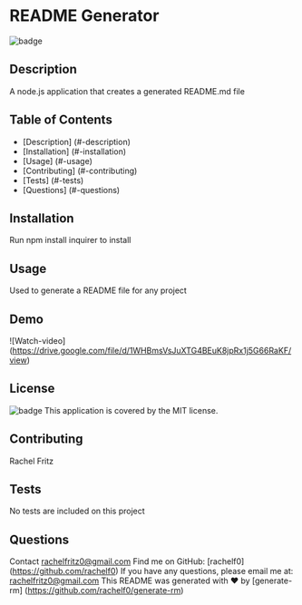 # README Generator
  
  ![badge](https://img.shields.io/badge/license-MIT-brightgreen)<br />
  
  ## Description
  A node.js application that creates a generated README.md file

  ## Table of Contents
  - [Description] (#-description)
  - [Installation] (#-installation)
  - [Usage] (#-usage)
  - [Contributing] (#-contributing)
  - [Tests] (#-tests)
  - [Questions] (#-questions)

  ## Installation
  Run npm install inquirer to install

  ## Usage
  Used to generate a README file for any project

  ## Demo
  ![Watch-video] (https://drive.google.com/file/d/1WHBmsVsJuXTG4BEuK8jpRx1j5G66RaKF/view)

  ## License
  ![badge](https://img.shields.io/badge/license-MIT-brightgreen)
  This application is covered by the MIT license. 

  ## Contributing
  Rachel Fritz

  ## Tests
  No tests are included on this project

  ## Questions
  Contact rachelfritz0@gmail.com
  Find me on GitHub: [rachelf0] (https://github.com/rachelf0) 
  If you have any questions, please email me at: rachelfritz0@gmail.com
  This README was generated with ❤️ by [generate-rm] (https://github.com/rachelf0/generate-rm)

